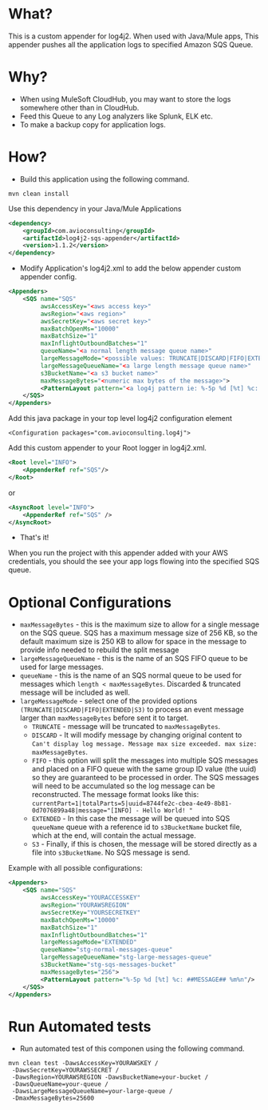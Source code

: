 What?
====================
This is a custom appender for log4j2. When used with Java/Mule apps, This appender pushes all the application logs to
specified Amazon SQS Queue.

Why?
====================

* When using MuleSoft CloudHub, you may want to store the logs somewhere other than in CloudHub.
* Feed this Queue to any Log analyzers like Splunk, ELK etc.
* To make a backup copy for application logs.

How?
==========================

* Build this application using the following command.

```mvn clean install```

Use this dependency in your Java/Mule Applications

```xml
<dependency>
    <groupId>com.avioconsulting</groupId>
    <artifactId>log4j2-sqs-appender</artifactId>
    <version>1.1.2</version>
</dependency>
```

* Modify Application's log4j2.xml to add the below appender custom appender config.

```xml
<Appenders>
    <SQS name="SQS" 
         awsAccessKey="<aws access key>"
         awsRegion="<aws region>"
         awsSecretKey="<aws secret key>"
         maxBatchOpenMs="10000"
         maxBatchSize="1"
         maxInflightOutboundBatches="1"
         queueName="<a normal length message queue name>"
         largeMessageMode="<possible values: TRUNCATE|DISCARD|FIFO|EXTENDED|S3>"
         largeMessageQueueName="<a large length message queue name>"
         s3BucketName="<a s3 bucket name>"
         maxMessageBytes="<numeric max bytes of the message>">
         <PatternLayout pattern="<a log4j pattern ie: %-5p %d [%t] %c: ##MESSAGE## %m%n>"/>
    </SQS>
</Appenders>
```

Add this java package in your top level log4j2 configuration element

```<Configuration packages="com.avioconsulting.log4j">```

Add this custom appender to your Root logger in log4j2.xml.

```xml
<Root level="INFO">
    <AppenderRef ref="SQS"/>
</Root>      
```

or

```xml
<AsyncRoot level="INFO">
    <AppenderRef ref="SQS" />
</AsyncRoot>
```

* That's it!

When you run the project with this appender added with your AWS credentials, you should the see your app logs flowing
into the specified SQS queue.

Optional Configurations
=======================

* `maxMessageBytes` - this is the maximum size to allow for a single message on the SQS queue. SQS has a maximum message
  size of 256 KB, so the default maximum size is 250 KB to allow for space in the message to provide info needed to
  rebuild the split message
* `largeMessageQueueName` - this is the name of an SQS FIFO queue to be used for large messages.
* `queueName` - this is the name of an SQS normal queue to be used for messages which `length < maxMessageBytes`.
  Discarded & truncated message will be included as well.
* `largeMessageMode` - select one of the provided options `(TRUNCATE|DISCARD|FIFO|EXTENDED|S3)` to process an event message larger than `maxMessageBytes`
  before sent it to target.
    * `TRUNCATE` - message will be truncated to `maxMessageBytes`.
    * `DISCARD` - It will modify message by changing original content
      to `Can't display log message. Message max size exceeded. max size: maxMessageBytes`.
    * `FIFO` - this option will split the messages into multiple SQS messages and placed on a FIFO queue with the same
      group ID value (the uuid) so they are guaranteed to be processed in order. The SQS messages will need to be
      accumulated so the log message can be reconstructed.
      The message format looks like
      this: `currentPart=1|totalParts=5|uuid=8744fe2c-cbea-4e49-8b81-0d7076899a48|message="[INFO] - Hello World! "` 
    * `EXTENDED` - In this case the message will be queued into SQS `queueName` queue with a reference id to `s3BucketName`
      bucket file, which at the end, will contain the actual message.
    * `S3` - Finally, if this is chosen, the message will be stored directly as a file into `s3BucketName`. No SQS
      message is send.

Example with all possible configurations:

```xml
<Appenders>
    <SQS name="SQS" 
         awsAccessKey="YOURACCESSKEY"
         awsRegion="YOURAWSREGION"
         awsSecretKey="YOURSECRETKEY"
         maxBatchOpenMs="10000"
         maxBatchSize="1"
         maxInflightOutboundBatches="1"
         largeMessageMode="EXTENDED"
         queueName="stg-normal-messages-queue"
         largeMessageQueueName="stg-large-messages-queue"
         s3BucketName="stg-sqs-messages-bucket"
         maxMessageBytes="256">
         <PatternLayout pattern="%-5p %d [%t] %c: ##MESSAGE## %m%n"/>
    </SQS>
</Appenders>
```
Run Automated tests
==========================
* Run automated test of this componen using the following command.

```
mvn clean test -DawsAccessKey=YOURAWSKEY /
 -DawsSecretKey=YOURAWSSECRET / 
 -DawsRegion=YOURAWSREGION -DawsBucketName=your-bucket /
 -DawsQueueName=your-queue / 
 -DawsLargeMessageQueueName=your-large-queue /
 -DmaxMessageBytes=25600
```
